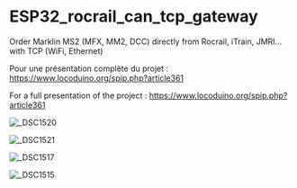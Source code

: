 # ESP32_rocrail_can_tcp_gateway
 Order Marklin MS2 (MFX, MM2, DCC) directly from Rocrail, iTrain, JMRI... with TCP (WiFi, Ethernet)

 Pour une présentation complète du projet : https://www.locoduino.org/spip.php?article361

  For a full presentation of the project : https://www.locoduino.org/spip.php?article361

![_DSC1520](https://github.com/user-attachments/assets/242b7452-4fb5-4c29-a2d8-c9abee1db9bf)

![_DSC1521](https://github.com/user-attachments/assets/6438dfe6-86c9-4521-a4ef-2a19af24358d)

![_DSC1517](https://github.com/user-attachments/assets/33c8b243-ef7a-48a3-8dcd-28b861a2b1b3)

![_DSC1515](https://github.com/user-attachments/assets/a59d2dff-415e-4079-83a0-ede4b75c0032)
